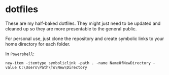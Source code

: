 # dotfiles

These are my half-baked dotfiles. They might just need to be updated and cleaned up so they are more presentable to the general public.

For personal use, just clone the repository and create symbolic links to your home directory for each folder.

In `Powershell`:
``` shell 
new-item -itemtype symboliclink -path . -name NameOfNewDirectory -value C:\Users\Path\To\New\Directory
```

